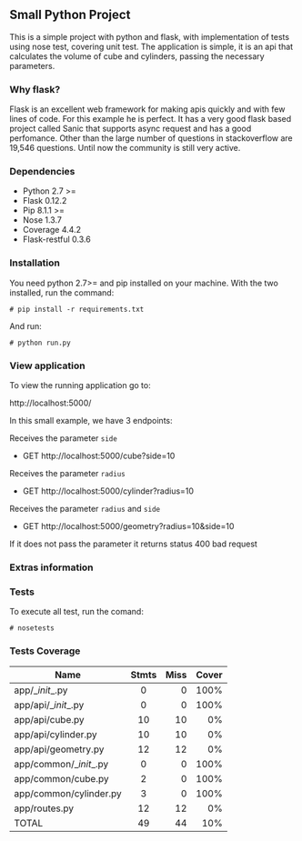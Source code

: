 ## Small Python Project

This is a simple project with python and flask, with implementation of tests using nose test, covering unit test.
The application is simple, it is an api that calculates the volume of cube and cylinders, passing the necessary parameters.

### Why flask?
Flask is an excellent web framework for making apis quickly and with few lines of code. For this example he is perfect. It has a very good flask based project called Sanic that supports async request and has a good perfomance. Other than the large number of questions in stackoverflow are 19,546 questions. Until now the community is still very active.

### Dependencies

- Python 2.7 >=
- Flask 0.12.2
- Pip 8.1.1 >=
- Nose 1.3.7
- Coverage 4.4.2
- Flask-restful 0.3.6

### Installation 

You need python 2.7>= and pip installed on your machine. With the two installed, run the command:

```
# pip install -r requirements.txt
```

And run:

```
# python run.py
```

### View application

To view the running application go to:

http://localhost:5000/

In this small example, we have 3 endpoints:

Receives the parameter `side` 
 - GET http://localhost:5000/cube?side=10

Receives the parameter `radius` 
 - GET http://localhost:5000/cylinder?radius=10

Receives the parameter `radius` and `side`
 - GET http://localhost:5000/geometry?radius=10&side=10

If it does not pass the parameter it returns status 400 bad request

### Extras information
### Tests

To execute all test, run the comand:

```
# nosetests
```

### Tests Coverage

| Name        | Stmts         | Miss | Cover  |
| ----------- |:-------------:| ----:| ------:|
| app/\__init__.py            |  0  |    0 |  100% |
|app/api/\__init__.py        |  0  |    0 |  100% |
|app/api/cube.py            | 10  |   10 |    0% |
|app/api/cylinder.py        | 10  |   10 |    0% |
|app/api/geometry.py        | 12  |   12 |    0% |
|app/common/\__init__.py     |  0  |    0 |  100% |
|app/common/cube.py         |  2  |    0 |  100% |
|app/common/cylinder.py     |  3  |    0 |  100% |
|app/routes.py              | 12  |   12 |    0% |
|TOTAL                       |49   |  44  |  10% |

